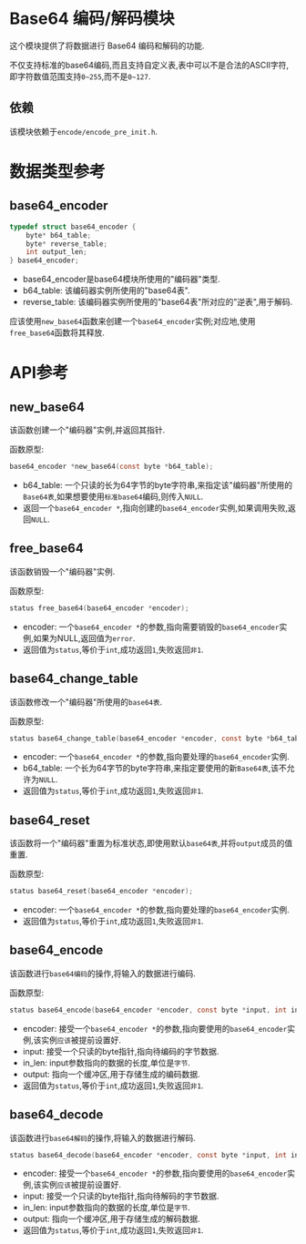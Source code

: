 # Base64 编码/解码模块

这个模块提供了将数据进行 Base64 编码和解码的功能.

不仅支持标准的base64编码,而且支持自定义表,表中可以不是合法的ASCII字符,即字符数值范围支持`0~255`,而不是`0~127`.

## 依赖

该模块依赖于`encode/encode_pre_init.h`.

# 数据类型参考

## base64_encoder

```c
typedef struct base64_encoder {
    byte* b64_table;
    byte* reverse_table;
    int output_len;
} base64_encoder;
```

- base64_encoder是base64模块所使用的"编码器"类型.
- b64_table: 该编码器实例所使用的"base64表".
- reverse_table: 该编码器实例所使用的"base64表"所对应的"逆表",用于解码.

应该使用`new_base64`函数来创建一个`base64_encoder`实例;对应地,使用`free_base64`函数将其释放.

# API参考

## new_base64

该函数创建一个"编码器"实例,并返回其指针.

函数原型:

```c
base64_encoder *new_base64(const byte *b64_table);
```

- b64_table: 一个只读的长为64字节的byte字符串,来指定该"编码器"所使用的`Base64表`,如果想要使用`标准base64`编码,则传入`NULL`.
- 返回一个`base64_encoder *`,指向创建的`base64_encoder`实例,如果调用失败,返回`NULL`.

## free_base64

该函数销毁一个"编码器"实例.

函数原型:

```c
status free_base64(base64_encoder *encoder);
```

- encoder: 一个`base64_encoder *`的参数,指向需要销毁的`base64_encoder`实例,如果为NULL,返回值为`error`.
- 返回值为`status`,等价于`int`,成功返回`1`,失败返回`非1`.

## base64_change_table

该函数修改一个"编码器"所使用的`base64表`.

函数原型:

```c
status base64_change_table(base64_encoder *encoder, const byte *b64_table);
```

- encoder: 一个`base64_encoder *`的参数,指向要处理的`base64_encoder`实例.
- b64_table: 一个长为64字节的byte字符串,来指定要使用的新`Base64表`,该不允许为`NULL`.
- 返回值为`status`,等价于`int`,成功返回`1`,失败返回`非1`.

## base64_reset

该函数将一个"编码器"重置为标准状态,即使用默认`base64表`,并将`output`成员的值重置.

函数原型:

```c
status base64_reset(base64_encoder *encoder);
```

- encoder: 一个`base64_encoder *`的参数,指向要处理的`base64_encoder`实例.
- 返回值为`status`,等价于`int`,成功返回`1`,失败返回`非1`.

## base64_encode

该函数进行`base64编码`的操作,将输入的数据进行编码.

函数原型:

```c
status base64_encode(base64_encoder *encoder, const byte *input, int in_len, byte *output);
```

- encoder: 接受一个`base64_encoder *`的参数,指向要使用的`base64_encoder`实例,该实例`应该`被提前设置好.
- input: 接受一个只读的byte指针,指向待编码的字节数据.
- in_len: input参数指向的数据的长度,单位是`字节`.
- output: 指向一个缓冲区,用于存储生成的编码数据.
- 返回值为`status`,等价于`int`,成功返回`1`,失败返回`非1`.

## base64_decode

该函数进行`base64解码`的操作,将输入的数据进行解码.

```c
status base64_decode(base64_encoder *encoder, const byte *input, int in_len, byte *output);
```

- encoder: 接受一个`base64_encoder *`的参数,指向要使用的`base64_encoder`实例,该实例`应该`被提前设置好.
- input: 接受一个只读的byte指针,指向待解码的字节数据.
- in_len: input参数指向的数据的长度,单位是`字节`.
- output: 指向一个缓冲区,用于存储生成的解码数据.
- 返回值为`status`,等价于`int`,成功返回`1`,失败返回`非1`.